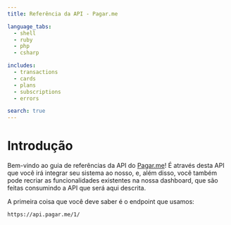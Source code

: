 ```yaml
---
title: Referência da API - Pagar.me

language_tabs:
  - shell
  - ruby
  - php
  - csharp

includes:
  - transactions
  - cards
  - plans
  - subscriptions
  - errors

search: true
---
```


# Introdução

Bem-vindo ao guia de referências da API do [Pagar.me](https://pagar.me/)! É através desta API que você irá integrar seu sistema ao nosso, e, além disso, você também pode recriar as funcionalidades existentes na nossa dashboard, que são feitas consumindo a API que será aqui descrita.

A primeira coisa que você deve saber é o endpoint que usamos:

`https://api.pagar.me/1/`
